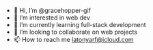 - 👋 Hi, I’m @gracehopper-gif
- 👀 I’m interested in web dev
- 🌱 I’m currently learning full-stack development
- 💞️ I’m looking to collaborate on web projects
- 📫 How to reach me latonyarf@icloud.com

<!---
gracehopper-gif/gracehopper-gif is a ✨ special ✨ repository because its `README.md` (this file) appears on your GitHub profile.
You can click the Preview link to take a look at your changes.
--->
